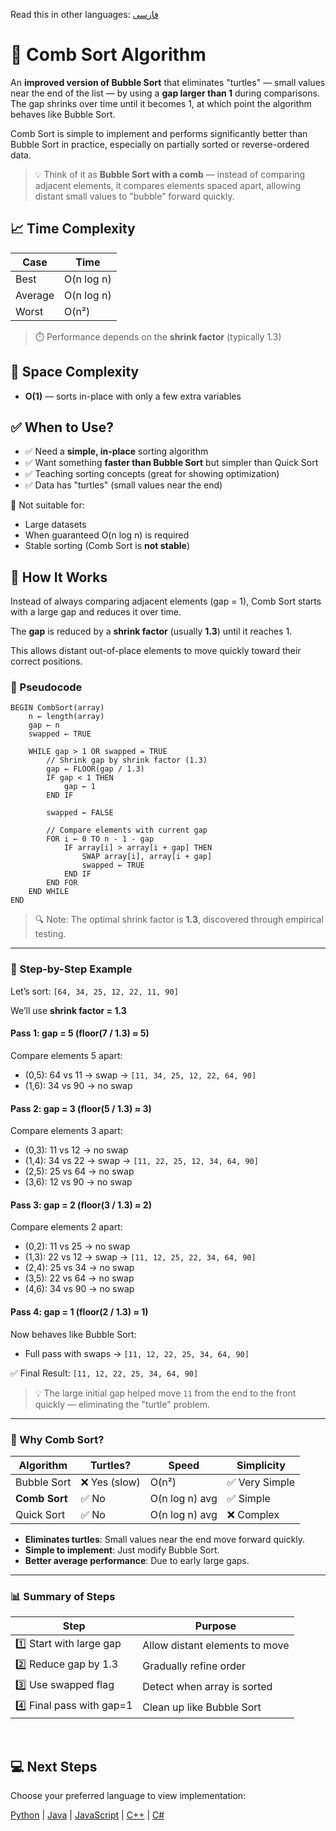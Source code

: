 Read this in other languages: [فارسی](/sorting/comb-sort/README.fa.md)

# 🔵 Comb Sort Algorithm

An **improved version of Bubble Sort** that eliminates "turtles" — small values near the end of the list — by using a **gap larger than 1** during comparisons. The gap shrinks over time until it becomes 1, at which point the algorithm behaves like Bubble Sort.

Comb Sort is simple to implement and performs significantly better than Bubble Sort in practice, especially on partially sorted or reverse-ordered data.

> 💡 Think of it as **Bubble Sort with a comb** — instead of comparing adjacent elements, it compares elements spaced apart, allowing distant small values to "bubble" forward quickly.

## 📈 Time Complexity

| Case      | Time         |
|-----------|--------------|
| Best      | O(n log n)   |
| Average   | O(n log n)   |
| Worst     | O(n²)        |

> ⏱️ Performance depends on the **shrink factor** (typically 1.3)

## 💾 Space Complexity
- **O(1)** — sorts in-place with only a few extra variables

## ✅ When to Use?
- ✅ Need a **simple, in-place** sorting algorithm
- ✅ Want something **faster than Bubble Sort** but simpler than Quick Sort
- ✅ Teaching sorting concepts (great for showing optimization)
- ✅ Data has "turtles" (small values near the end)

🚫 Not suitable for:
- Large datasets
- When guaranteed O(n log n) is required
- Stable sorting (Comb Sort is **not stable**)

## 🔄 How It Works

Instead of always comparing adjacent elements (gap = 1), Comb Sort starts with a large gap and reduces it over time.

The **gap** is reduced by a **shrink factor** (usually **1.3**) until it reaches 1.

This allows distant out-of-place elements to move quickly toward their correct positions.

### 🧩 Pseudocode

```
BEGIN CombSort(array)
    n ← length(array)
    gap ← n
    swapped ← TRUE

    WHILE gap > 1 OR swapped = TRUE
        // Shrink gap by shrink factor (1.3)
        gap ← FLOOR(gap / 1.3)
        IF gap < 1 THEN
            gap ← 1
        END IF

        swapped ← FALSE

        // Compare elements with current gap
        FOR i ← 0 TO n - 1 - gap
            IF array[i] > array[i + gap] THEN
                SWAP array[i], array[i + gap]
                swapped ← TRUE
            END IF
        END FOR
    END WHILE
END
```

> 🔍 Note: The optimal shrink factor is **1.3**, discovered through empirical testing.

---

### 🔄 Step-by-Step Example

Let’s sort: `‭[64, 34, 25, 12, 22, 11, 90]‬`

We’ll use **shrink factor = 1.3**

#### Pass 1: gap = 5 (floor(7 / 1.3) ≈ 5)

Compare elements 5 apart:
- (0,5): 64 vs 11 → swap → `[11, 34, 25, 12, 22, 64, 90]`
- (1,6): 34 vs 90 → no swap

#### Pass 2: gap = 3 (floor(5 / 1.3) ≈ 3)

Compare elements 3 apart:
- (0,3): 11 vs 12 → no swap
- (1,4): 34 vs 22 → swap → `[11, 22, 25, 12, 34, 64, 90]`
- (2,5): 25 vs 64 → no swap
- (3,6): 12 vs 90 → no swap

#### Pass 3: gap = 2 (floor(3 / 1.3) ≈ 2)

Compare elements 2 apart:
- (0,2): 11 vs 25 → no swap
- (1,3): 22 vs 12 → swap → `[11, 12, 25, 22, 34, 64, 90]`
- (2,4): 25 vs 34 → no swap
- (3,5): 22 vs 64 → no swap
- (4,6): 34 vs 90 → no swap

#### Pass 4: gap = 1 (floor(2 / 1.3) ≈ 1)

Now behaves like Bubble Sort:
- Full pass with swaps → `[11, 12, 22, 25, 34, 64, 90]`

✅ Final Result: `‭[11, 12, 22, 25, 34, 64, 90]‬`

> 💡 The large initial gap helped move `11` from the end to the front quickly — eliminating the "turtle" problem.

---

### 🧠 Why Comb Sort?

| Algorithm | Turtles? | Speed | Simplicity |
|---------|---------|-------|-----------|
| Bubble Sort | ❌ Yes (slow) | O(n²) | ✅ Very Simple |
| **Comb Sort** | ✅ No | O(n log n) avg | ✅ Simple |
| Quick Sort | ✅ No | O(n log n) avg | ❌ Complex |

- **Eliminates turtles**: Small values near the end move forward quickly.
- **Simple to implement**: Just modify Bubble Sort.
- **Better average performance**: Due to early large gaps.

---

### 📊 Summary of Steps

| Step | Purpose |
|------|--------|
| 1️⃣ Start with large gap | Allow distant elements to move |
| 2️⃣ Reduce gap by 1.3 | Gradually refine order |
| 3️⃣ Use swapped flag | Detect when array is sorted |
| 4️⃣ Final pass with gap=1 | Clean up like Bubble Sort |

<br />

## 💻 Next Steps

Choose your preferred language to view implementation:

[Python](/sorting/comb-sort/python/comb_sort.py) | [Java](/sorting/comb-sort/java/CombSort.java) | [JavaScript](/sorting/comb-sort/javascript/comb-sort.js) | [C++](/sorting/comb-sort/C++/comb_sort.cpp) | [C#](/sorting/comb-sort/csharp/CombSort.cs)